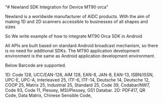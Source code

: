 "# Newland SDK Integration for Device MT90 orca"

Newland is a worldwide manufacturer of AIDC products. With the aim of making 1D and 2D scanners accessible to businesses of all shapes and sizes


So We write example of how to integrate MT90 Orca SDK in Android

All APIs are built based on standard Android broadcast mechanism, so there is no need for additional
SDKs. The MT90 application development environment is the same as Android application development
environment.

Below Barcode are supported.

1D: Code 128, UCC/EAN-128, AIM 128, EAN-8, JAN-8,
EAN-13, ISBN/ISSN, UPC-E, UPC-A, Interleaved 25, ITF-6,
ITF-14, Deutsche 14, Deutsche 12, COOP 25, Matrix 25,
Industrial 25, Standard 25, Code 39, Codabar/NW7, Code 93,
Code 11, Plessey, MSI/Plessey, GS1 Databar.
2D: PDF417, QR Code, Data Matrix, Chinese Sensible Code,


